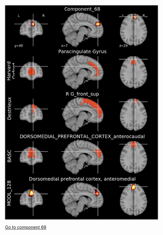 


![68](preliminary/68.jpg "Component 68")

[Go to component 69](https://parietal-inria.github.io/MODL_atlas/1024/69 "Component 69")